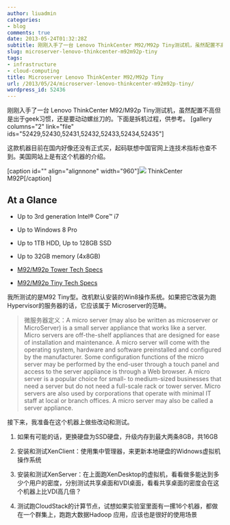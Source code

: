 ```yaml
---
author: liuadmin
categories:
- blog
comments: true
date: 2013-05-24T01:32:28Z
subtitle: 刚刚入手了一台 Lenovo ThinkCenter M92/M92p Tiny测试机，虽然配置不高但是出于geek习惯，还是要动动螺丝刀的。下面是拆机过程，供参考。
slug: microserver-lenovo-thinkcenter-m92m92p-tiny
tags:
- infrastructure
- cloud-computing
title: Microserver Lenovo ThinkCenter M92/M92p Tiny
url: /2013/05/24/microserver-lenovo-thinkcenter-m92m92p-tiny/
wordpress_id: 52436
---
```


刚刚入手了一台 Lenovo ThinkCenter M92/M92p Tiny测试机，虽然配置不高但是出于geek习惯，还是要动动螺丝刀的。下面是拆机过程，供参考。
[gallery columns="2" link="file" ids="52429,52430,52431,52432,52433,52434,52435"]

这款机器目前在国内好像还没有正式买，起码联想中国官网上连技术指标也查不到。美国网站上是有这个机器的介绍。

[caption id="" align="alignnone" width="960"][![](http://www.lenovo.com/images/products/desktops/m-series/m92p-hero-ribbon.jpg)](http://www.lenovo.com/products/us/desktop/thinkcentre/desktops-towers-us-only/m92-m92p/) ThinkCenter M92P[/caption]


## At a Glance





	
  * Up to 3rd generation Intel® Core™ i7

	
  * Up to Windows 8 Pro

	
  * Up to 1TB HDD, Up to 128GB SSD

	
  * Up to 32GB memory (4x8GB)

	
  * [M92/M92p Tower Tech Specs](http://www.lenovo.com/products/us/tech-specs/desktop/thinkcentre/m-series-towers/m92-m92p/)

	
  * [M92/M92p Tiny Tech Specs](http://www.lenovo.com/products/us/tech-specs/desktop/thinkcentre/m-series-towers/m92-tiny/)


我所测试的是M92 Tiny型。改机默认安装的Win8操作系统。如果把它改装为跑Hypervisor的服务器的话，它应该属于 Microserver的范畴。


<blockquote>微服务器定义：A micro server (may also be written as microserver or MicroServer) is a small server appliance that works like a server. Micro servers are off-the-shelf appliances that are designed for ease of installation and maintenance. A micro server will come with the operating system, hardware and software preinstalled and configured by the manufacturer. Some configuration functions of the micro server may be performed by the end-user through a touch panel and access to the server appliance is through a Web browser.
A micro server is a popular choice for small- to medium-sized businesses that need a server but do not need a full-scale rack or tower server. Micro servers are also used by corporations that operate with minimal IT staff at local or branch offices.
A micro server may also be called a server appliance.</blockquote>


接下来，我准备在这个机器上做些改动和测试。



	
  1. 如果有可能的话，更换硬盘为SSD硬盘，升级内存到最大两条8GB，共16GB

	
  2. 安装和测试XenClient：使用集中管理器，来更新本地硬盘的Widnows虚拟机操作系统

	
  3. 安装和测试XenServer：在上面跑XenDesktop的虚拟机，看看做多能达到多少个用户的密度，分别测试共享桌面和VDI桌面，看看共享桌面的密度会在这个机器上比VDI高几倍？

	
  4. 测试跑CloudStack的计算节点，试想如果实验室里面有一摞16个机器，都做在一个群集上，跑跑大数据Hadoop 应用，应该也是很好的使用场景


